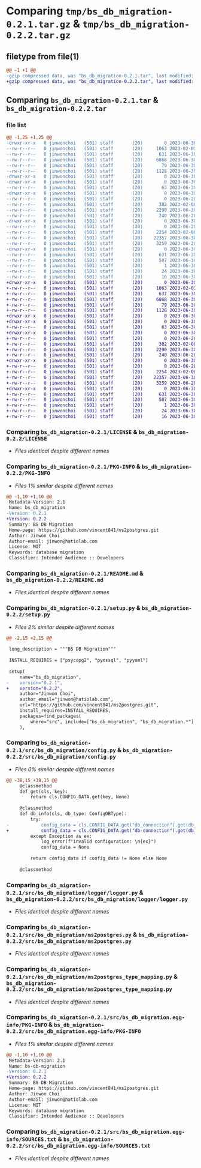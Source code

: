 # Comparing `tmp/bs_db_migration-0.2.1.tar.gz` & `tmp/bs_db_migration-0.2.2.tar.gz`

## filetype from file(1)

```diff
@@ -1 +1 @@
-gzip compressed data, was "bs_db_migration-0.2.1.tar", last modified: Fri Jun 30 06:21:02 2023, max compression
+gzip compressed data, was "bs_db_migration-0.2.2.tar", last modified: Fri Jun 30 07:07:27 2023, max compression
```

## Comparing `bs_db_migration-0.2.1.tar` & `bs_db_migration-0.2.2.tar`

### file list

```diff
@@ -1,25 +1,25 @@
-drwxr-xr-x   0 jinwonchoi   (501) staff       (20)        0 2023-06-30 06:21:02.136063 bs_db_migration-0.2.1/
--rw-r--r--   0 jinwonchoi   (501) staff       (20)     1063 2023-02-03 01:32:29.000000 bs_db_migration-0.2.1/LICENSE
--rw-r--r--   0 jinwonchoi   (501) staff       (20)      631 2023-06-30 06:21:02.136180 bs_db_migration-0.2.1/PKG-INFO
--rw-r--r--   0 jinwonchoi   (501) staff       (20)     6868 2023-06-30 06:10:48.000000 bs_db_migration-0.2.1/README.md
--rw-r--r--   0 jinwonchoi   (501) staff       (20)       79 2023-06-30 06:21:02.136549 bs_db_migration-0.2.1/setup.cfg
--rw-r--r--   0 jinwonchoi   (501) staff       (20)     1128 2023-06-30 06:19:56.000000 bs_db_migration-0.2.1/setup.py
-drwxr-xr-x   0 jinwonchoi   (501) staff       (20)        0 2023-06-30 06:21:02.131380 bs_db_migration-0.2.1/src/
-drwxr-xr-x   0 jinwonchoi   (501) staff       (20)        0 2023-06-30 06:21:02.133998 bs_db_migration-0.2.1/src/bs_db_migration/
--rw-r--r--   0 jinwonchoi   (501) staff       (20)       63 2023-06-30 06:20:10.000000 bs_db_migration-0.2.1/src/bs_db_migration/__init__.py
-drwxr-xr-x   0 jinwonchoi   (501) staff       (20)        0 2023-06-30 06:21:02.135284 bs_db_migration-0.2.1/src/bs_db_migration/common/
--rw-r--r--   0 jinwonchoi   (501) staff       (20)        0 2023-06-28 11:33:39.000000 bs_db_migration-0.2.1/src/bs_db_migration/common/__init__.py
--rw-r--r--   0 jinwonchoi   (501) staff       (20)      382 2023-02-08 09:51:41.000000 bs_db_migration-0.2.1/src/bs_db_migration/common/debug.py
--rw-r--r--   0 jinwonchoi   (501) staff       (20)     2290 2023-06-30 06:12:35.000000 bs_db_migration-0.2.1/src/bs_db_migration/config.py
--rw-r--r--   0 jinwonchoi   (501) staff       (20)      240 2023-06-28 06:29:21.000000 bs_db_migration-0.2.1/src/bs_db_migration/domain_dictionary.py
-drwxr-xr-x   0 jinwonchoi   (501) staff       (20)        0 2023-06-30 06:21:02.135717 bs_db_migration-0.2.1/src/bs_db_migration/logger/
--rw-r--r--   0 jinwonchoi   (501) staff       (20)        0 2023-06-28 11:33:31.000000 bs_db_migration-0.2.1/src/bs_db_migration/logger/__init__.py
--rw-r--r--   0 jinwonchoi   (501) staff       (20)     2254 2023-02-08 09:51:41.000000 bs_db_migration-0.2.1/src/bs_db_migration/logger/logger.py
--rw-r--r--   0 jinwonchoi   (501) staff       (20)    22357 2023-06-30 06:19:21.000000 bs_db_migration-0.2.1/src/bs_db_migration/ms2postgres.py
--rw-r--r--   0 jinwonchoi   (501) staff       (20)     3259 2023-06-28 08:46:05.000000 bs_db_migration-0.2.1/src/bs_db_migration/ms2postgres_type_mapping.py
-drwxr-xr-x   0 jinwonchoi   (501) staff       (20)        0 2023-06-30 06:21:02.134921 bs_db_migration-0.2.1/src/bs_db_migration.egg-info/
--rw-r--r--   0 jinwonchoi   (501) staff       (20)      631 2023-06-30 06:21:02.000000 bs_db_migration-0.2.1/src/bs_db_migration.egg-info/PKG-INFO
--rw-r--r--   0 jinwonchoi   (501) staff       (20)      587 2023-06-30 06:21:02.000000 bs_db_migration-0.2.1/src/bs_db_migration.egg-info/SOURCES.txt
--rw-r--r--   0 jinwonchoi   (501) staff       (20)        1 2023-06-30 06:21:02.000000 bs_db_migration-0.2.1/src/bs_db_migration.egg-info/dependency_links.txt
--rw-r--r--   0 jinwonchoi   (501) staff       (20)       24 2023-06-30 06:21:02.000000 bs_db_migration-0.2.1/src/bs_db_migration.egg-info/requires.txt
--rw-r--r--   0 jinwonchoi   (501) staff       (20)       16 2023-06-30 06:21:02.000000 bs_db_migration-0.2.1/src/bs_db_migration.egg-info/top_level.txt
+drwxr-xr-x   0 jinwonchoi   (501) staff       (20)        0 2023-06-30 07:07:27.606734 bs_db_migration-0.2.2/
+-rw-r--r--   0 jinwonchoi   (501) staff       (20)     1063 2023-02-03 01:32:29.000000 bs_db_migration-0.2.2/LICENSE
+-rw-r--r--   0 jinwonchoi   (501) staff       (20)      631 2023-06-30 07:07:27.606822 bs_db_migration-0.2.2/PKG-INFO
+-rw-r--r--   0 jinwonchoi   (501) staff       (20)     6868 2023-06-30 06:10:48.000000 bs_db_migration-0.2.2/README.md
+-rw-r--r--   0 jinwonchoi   (501) staff       (20)       79 2023-06-30 07:07:27.607310 bs_db_migration-0.2.2/setup.cfg
+-rw-r--r--   0 jinwonchoi   (501) staff       (20)     1128 2023-06-30 07:06:32.000000 bs_db_migration-0.2.2/setup.py
+drwxr-xr-x   0 jinwonchoi   (501) staff       (20)        0 2023-06-30 07:07:27.602554 bs_db_migration-0.2.2/src/
+drwxr-xr-x   0 jinwonchoi   (501) staff       (20)        0 2023-06-30 07:07:27.604880 bs_db_migration-0.2.2/src/bs_db_migration/
+-rw-r--r--   0 jinwonchoi   (501) staff       (20)       63 2023-06-30 07:06:32.000000 bs_db_migration-0.2.2/src/bs_db_migration/__init__.py
+drwxr-xr-x   0 jinwonchoi   (501) staff       (20)        0 2023-06-30 07:07:27.606245 bs_db_migration-0.2.2/src/bs_db_migration/common/
+-rw-r--r--   0 jinwonchoi   (501) staff       (20)        0 2023-06-28 11:33:39.000000 bs_db_migration-0.2.2/src/bs_db_migration/common/__init__.py
+-rw-r--r--   0 jinwonchoi   (501) staff       (20)      382 2023-02-08 09:51:41.000000 bs_db_migration-0.2.2/src/bs_db_migration/common/debug.py
+-rw-r--r--   0 jinwonchoi   (501) staff       (20)     2290 2023-06-30 07:05:34.000000 bs_db_migration-0.2.2/src/bs_db_migration/config.py
+-rw-r--r--   0 jinwonchoi   (501) staff       (20)      240 2023-06-28 06:29:21.000000 bs_db_migration-0.2.2/src/bs_db_migration/domain_dictionary.py
+drwxr-xr-x   0 jinwonchoi   (501) staff       (20)        0 2023-06-30 07:07:27.606582 bs_db_migration-0.2.2/src/bs_db_migration/logger/
+-rw-r--r--   0 jinwonchoi   (501) staff       (20)        0 2023-06-28 11:33:31.000000 bs_db_migration-0.2.2/src/bs_db_migration/logger/__init__.py
+-rw-r--r--   0 jinwonchoi   (501) staff       (20)     2254 2023-02-08 09:51:41.000000 bs_db_migration-0.2.2/src/bs_db_migration/logger/logger.py
+-rw-r--r--   0 jinwonchoi   (501) staff       (20)    22357 2023-06-30 06:19:21.000000 bs_db_migration-0.2.2/src/bs_db_migration/ms2postgres.py
+-rw-r--r--   0 jinwonchoi   (501) staff       (20)     3259 2023-06-28 08:46:05.000000 bs_db_migration-0.2.2/src/bs_db_migration/ms2postgres_type_mapping.py
+drwxr-xr-x   0 jinwonchoi   (501) staff       (20)        0 2023-06-30 07:07:27.605816 bs_db_migration-0.2.2/src/bs_db_migration.egg-info/
+-rw-r--r--   0 jinwonchoi   (501) staff       (20)      631 2023-06-30 07:07:27.000000 bs_db_migration-0.2.2/src/bs_db_migration.egg-info/PKG-INFO
+-rw-r--r--   0 jinwonchoi   (501) staff       (20)      587 2023-06-30 07:07:27.000000 bs_db_migration-0.2.2/src/bs_db_migration.egg-info/SOURCES.txt
+-rw-r--r--   0 jinwonchoi   (501) staff       (20)        1 2023-06-30 07:07:27.000000 bs_db_migration-0.2.2/src/bs_db_migration.egg-info/dependency_links.txt
+-rw-r--r--   0 jinwonchoi   (501) staff       (20)       24 2023-06-30 07:07:27.000000 bs_db_migration-0.2.2/src/bs_db_migration.egg-info/requires.txt
+-rw-r--r--   0 jinwonchoi   (501) staff       (20)       16 2023-06-30 07:07:27.000000 bs_db_migration-0.2.2/src/bs_db_migration.egg-info/top_level.txt
```

### Comparing `bs_db_migration-0.2.1/LICENSE` & `bs_db_migration-0.2.2/LICENSE`

 * *Files identical despite different names*

### Comparing `bs_db_migration-0.2.1/PKG-INFO` & `bs_db_migration-0.2.2/PKG-INFO`

 * *Files 1% similar despite different names*

```diff
@@ -1,10 +1,10 @@
 Metadata-Version: 2.1
 Name: bs_db_migration
-Version: 0.2.1
+Version: 0.2.2
 Summary: BS DB Migration
 Home-page: https://github.com/vincent841/ms2postgres.git
 Author: Jinwon Choi
 Author-email: jinwon@hatiolab.com
 License: MIT
 Keywords: database migration
 Classifier: Intended Audience :: Developers
```

### Comparing `bs_db_migration-0.2.1/README.md` & `bs_db_migration-0.2.2/README.md`

 * *Files identical despite different names*

### Comparing `bs_db_migration-0.2.1/setup.py` & `bs_db_migration-0.2.2/setup.py`

 * *Files 2% similar despite different names*

```diff
@@ -2,15 +2,15 @@
 
 long_description = """BS DB Migration"""
 
 INSTALL_REQUIRES = ["psycopg2", "pymssql", "pyyaml"]
 
 setup(
     name="bs_db_migration",
-    version="0.2.1",
+    version="0.2.2",
     author="Jinwon Choi",
     author_email="jinwon@hatiolab.com",
     url="https://github.com/vincent841/ms2postgres.git",
     install_requires=INSTALL_REQUIRES,
     packages=find_packages(
         where="src", include=["bs_db_migration", "bs_db_migration.*"]
     ),
```

### Comparing `bs_db_migration-0.2.1/src/bs_db_migration/config.py` & `bs_db_migration-0.2.2/src/bs_db_migration/config.py`

 * *Files 0% similar despite different names*

```diff
@@ -38,15 +38,15 @@
     @classmethod
     def get(cls, key):
         return cls.CONFIG_DATA.get(key, None)
 
     @classmethod
     def db_info(cls, db_type: ConfigDBType):
         try:
-            config_data = cls.CONFIG_DATA.get("db_connection").get(db_type.value, None)
+            config_data = cls.CONFIG_DATA.get("db-connection").get(db_type.value, None)
         except Exception as ex:
             log_error(f"invalid configuration: \n{ex}")
             config_data = None
 
         return config_data if config_data != None else None
 
     @classmethod
```

### Comparing `bs_db_migration-0.2.1/src/bs_db_migration/logger/logger.py` & `bs_db_migration-0.2.2/src/bs_db_migration/logger/logger.py`

 * *Files identical despite different names*

### Comparing `bs_db_migration-0.2.1/src/bs_db_migration/ms2postgres.py` & `bs_db_migration-0.2.2/src/bs_db_migration/ms2postgres.py`

 * *Files identical despite different names*

### Comparing `bs_db_migration-0.2.1/src/bs_db_migration/ms2postgres_type_mapping.py` & `bs_db_migration-0.2.2/src/bs_db_migration/ms2postgres_type_mapping.py`

 * *Files identical despite different names*

### Comparing `bs_db_migration-0.2.1/src/bs_db_migration.egg-info/PKG-INFO` & `bs_db_migration-0.2.2/src/bs_db_migration.egg-info/PKG-INFO`

 * *Files 1% similar despite different names*

```diff
@@ -1,10 +1,10 @@
 Metadata-Version: 2.1
 Name: bs-db-migration
-Version: 0.2.1
+Version: 0.2.2
 Summary: BS DB Migration
 Home-page: https://github.com/vincent841/ms2postgres.git
 Author: Jinwon Choi
 Author-email: jinwon@hatiolab.com
 License: MIT
 Keywords: database migration
 Classifier: Intended Audience :: Developers
```

### Comparing `bs_db_migration-0.2.1/src/bs_db_migration.egg-info/SOURCES.txt` & `bs_db_migration-0.2.2/src/bs_db_migration.egg-info/SOURCES.txt`

 * *Files identical despite different names*

